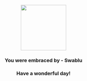 <p align="center">
    <img src="https://raw.githubusercontent.com/PokeAPI/sprites/master/sprites/pokemon/333.png" width="150" height="150">
</p>
<h3 align="center">You were embraced by - <b>Swablu</b></h3>
<h3 align="center">Have a wonderful day!</h3>
